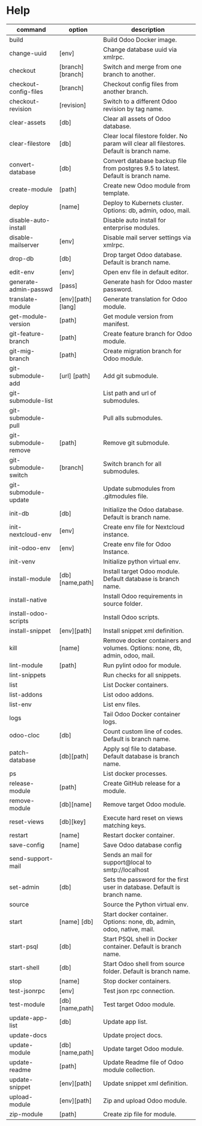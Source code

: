 # Help

| command               | option            | description                                                                               |
| --------------------- | ----------------- | ----------------------------------------------------------------------------------------- |
| build                 |                   | Build Odoo Docker image.                                                                  |
| change-uuid           | [env]             | Change database uuid via xmlrpc.                                                          |
| checkout              | [branch][branch]  | Switch and merge from one branch to another.                                              |
| checkout-config-files | [branch]          | Checkout config files from another branch.                                                |
| checkout-revision     | [revision]        | Switch to a different Odoo revision by tag name.                                          |
| clear-assets          | [db]              | Clear all assets of Odoo database.                                                        |
| clear-filestore       | [db]              | Clear local filestore folder. No param will clear all filestores. Default is branch name. |
| convert-database      | [db]              | Convert database backup file from postgres 9.5 to latest. Default is branch name.         |
| create-module         | [path]            | Create new Odoo module from template.                                                     |
| deploy                | [name]            | Deploy to Kubernets cluster. Options: db, admin, odoo, mail.                              |
| disable-auto-install  |                   | Disable auto install for enterprise modules.                                              |
| disable-mailserver    | [env]             | Disable mail server settings via xmlrpc.                                                  |
| drop-db               | [db]              | Drop target Odoo database. Default is branch name.                                        |
| edit-env              | [env]             | Open env file in default editor.                                                          |
| generate-admin-passwd | [pass]            | Generate hash for Odoo master password.                                                   |
| translate-module      | [env][path][lang] | Generate translation for Odoo module.                                                     |
| get-module-version    | [path]            | Get module version from manifest.                                                         |
| git-feature-branch    | [path]            | Create feature branch for Odoo module.                                                    |
| git-mig-branch        | [path]            | Create migration branch for Odoo module.                                                  |
| git-submodule-add     | [url] [path]      | Add git submodule.                                                                        |
| git-submodule-list    |                   | List path and url of submodules.                                                          |
| git-submodule-pull    |                   | Pull alls submodules.                                                                     |
| git-submodule-remove  | [path]            | Remove git submodule.                                                                     |
| git-submodule-switch  | [branch]          | Switch branch for all submodules.                                                         |
| git-submodule-update  |                   | Update submodules from .gitmodules file.                                                  |
| init-db               | [db]              | Initialize the Odoo database. Default is branch name.                                     |
| init-nextcloud-env    | [env]             | Create env file for Nextcloud instance.                                                   |
| init-odoo-env         | [env]             | Create env file for Odoo Instance.                                                        |
| init-venv             |                   | Initialize python virtual env.                                                            |
| install-module        | [db][name,path]   | Install target Odoo module.  Default database is branch name.                             |
| install-native        |                   | Install Odoo requirements in source folder.                                               |
| install-odoo-scripts  |                   | Install Odoo scripts.                                                                     |
| install-snippet       | [env][path]       | Install snippet xml definition.                                                           |
| kill                  | [name]            | Remove docker containers and volumes. Options: none, db, admin, odoo, mail.               |
| lint-module           | [path]            | Run pylint odoo for module.                                                               |
| lint-snippets         |                   | Run checks for all snippets.                                                              |
| list                  |                   | List Docker containers.                                                                   |
| list-addons           |                   | List odoo addons.                                                                         |
| list-env              |                   | List env files.                                                                           |
| logs                  |                   | Tail Odoo Docker container logs.                                                          |
| odoo-cloc             | [db]              | Count custom line of codes. Default is branch name.                                       |
| patch-database        | [db][path]        | Apply sql file to database. Default database is branch name.                              |
| ps                    |                   | List docker processes.                                                                    |
| release-module        | [path]            | Create GitHub release for a module.                                                       |
| remove-module         | [db][name]        | Remove target Odoo module.                                                                |
| reset-views           | [db][key]         | Execute hard reset on views matching keys.                                                |
| restart               | [name]            | Restart docker container.                                                                 |
| save-config           | [name]            | Save Odoo database config                                                                 |
| send-support-mail     |                   | Sends an mail for support@local to smtp://localhost                                       |
| set-admin             | [db]              | Sets the password for the first user in database. Default is branch name.                 |
| source                |                   | Source the Python virtual env.                                                            |
| start                 | [name] [db]       | Start docker container. Options: none, db, admin, odoo, native, mail.                     |
| start-psql            | [db]              | Start PSQL shell in Docker container. Default is branch name.                             |
| start-shell           | [db]              | Start Odoo shell from source folder. Default is branch name.                              |
| stop                  | [name]            | Stop docker containers.                                                                   |
| test-jsonrpc          | [env]             | Test json rpc connection.                                                                 |
| test-module           | [db][name,path]   | Test target Odoo module.                                                                  |
| update-app-list       | [db]              | Update app list.                                                                          |
| update-docs           |                   | Update project docs.                                                                      |
| update-module         | [db][name,path]   | Update target Odoo module.                                                                |
| update-readme         | [path]            | Update Readme file of Odoo module collection.                                             |
| update-snippet        | [env][path]       | Update snippet xml definition.                                                            |
| upload-module         | [env][path]       | Zip and upload Odoo module.                                                               |
| zip-module            | [path]            | Create zip file for module.                                                               |